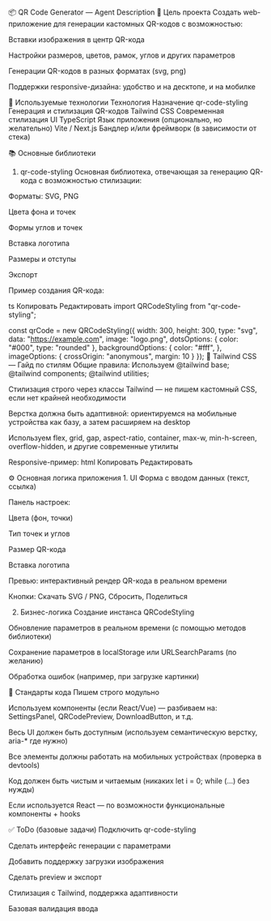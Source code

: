 📦 QR Code Generator — Agent Description
🧠 Цель проекта
Создать web-приложение для генерации кастомных QR-кодов с возможностью:

Вставки изображения в центр QR-кода

Настройки размеров, цветов, рамок, углов и других параметров

Генерации QR-кодов в разных форматах (svg, png)

Поддержки responsive-дизайна: удобство и на десктопе, и на мобилке

🧰 Используемые технологии
Технология	Назначение
qr-code-styling	Генерация и стилизация QR-кодов
Tailwind CSS	Современная стилизация UI
TypeScript	Язык приложения (опционально, но желательно)
Vite / Next.js	Бандлер и/или фреймворк (в зависимости от стека)

📚 Основные библиотеки
1. qr-code-styling
Основная библиотека, отвечающая за генерацию QR-кода с возможностью стилизации:

Форматы: SVG, PNG

Цвета фона и точек

Формы углов и точек

Вставка логотипа

Размеры и отступы

Экспорт

Пример создания QR-кода:

ts
Копировать
Редактировать
import QRCodeStyling from "qr-code-styling";

const qrCode = new QRCodeStyling({
  width: 300,
  height: 300,
  type: "svg",
  data: "https://example.com",
  image: "logo.png",
  dotsOptions: {
    color: "#000",
    type: "rounded"
  },
  backgroundOptions: {
    color: "#fff",
  },
  imageOptions: {
    crossOrigin: "anonymous",
    margin: 10
  }
});
🎨 Tailwind CSS — Гайд по стилям
Общие правила:
Используем @tailwind base; @tailwind components; @tailwind utilities;

Стилизация строго через классы Tailwind — не пишем кастомный CSS, если нет крайней необходимости

Верстка должна быть адаптивной: ориентируемся на мобильные устройства как базу, а затем расширяем на desktop

Используем flex, grid, gap, aspect-ratio, container, max-w, min-h-screen, overflow-hidden, и другие современные утилиты

Responsive-пример:
html
Копировать
Редактировать
<div class="flex flex-col md:flex-row gap-4 p-4 max-w-screen-lg mx-auto">
  <div class="w-full md:w-1/2">
    <!-- настройки QR -->
  </div>
  <div class="w-full md:w-1/2">
    <!-- preview QR -->
  </div>
</div>
⚙️ Основная логика приложения
1. UI
Форма с вводом данных (текст, ссылка)

Панель настроек:

Цвета (фон, точки)

Тип точек и углов

Размер QR-кода

Вставка логотипа

Превью: интерактивный рендер QR-кода в реальном времени

Кнопки: Скачать SVG / PNG, Сбросить, Поделиться

2. Бизнес-логика
Создание инстанса QRCodeStyling

Обновление параметров в реальном времени (с помощью методов библиотеки)

Сохранение параметров в localStorage или URLSearchParams (по желанию)

Обработка ошибок (например, при загрузке картинки)

🧾 Стандарты кода
Пишем строго модульно

Используем компоненты (если React/Vue) — разбиваем на: SettingsPanel, QRCodePreview, DownloadButton, и т.д.

Весь UI должен быть доступным (используем семантическую верстку, aria-* где нужно)

Все элементы должны работать на мобильных устройствах (проверка в devtools)

Код должен быть чистым и читаемым (никаких let i = 0; while (...) без нужды)

Если используется React — по возможности функциональные компоненты + hooks

✅ ToDo (базовые задачи)
 Подключить qr-code-styling

 Сделать интерфейс генерации с параметрами

 Добавить поддержку загрузки изображения

 Сделать preview и экспорт

 Стилизация с Tailwind, поддержка адаптивности

 Базовая валидация ввода
